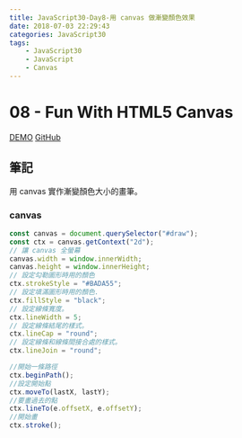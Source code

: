 ```yaml
---
title: JavaScript30-Day8-用 canvas 做漸變顏色效果
date: 2018-07-03 22:29:43
categories: JavaScript30
tags:
    - JavaScript30
    - JavaScript
    - Canvas
---
```


# 08 - Fun With HTML5 Canvas

[DEMO](https://weiyuan1993.github.io/JavaScript30/08-Fun-with-HTML5-Canvas/)
[GitHub](https://github.com/weiyuan1993/JavaScript30/tree/master/08-Fun-with-HTML5-Canvas)

## 筆記

用 canvas 實作漸變顏色大小的畫筆。

<!--more-->

### canvas

```javascript
const canvas = document.querySelector("#draw");
const ctx = canvas.getContext("2d");
// 讓 canvas 全螢幕
canvas.width = window.innerWidth;
canvas.height = window.innerHeight;
// 設定勾勒圖形時用的顏色
ctx.strokeStyle = "#BADA55";
// 設定填滿圖形時用的顏色.
ctx.fillStyle = "black";
// 設定線條寬度。
ctx.lineWidth = 5;
// 設定線條結尾的樣式。
ctx.lineCap = "round";
// 設定線條和線條間接合處的樣式。
ctx.lineJoin = "round";

//開始一條路徑
ctx.beginPath();
//設定開始點
ctx.moveTo(lastX, lastY);
//要畫過去的點
ctx.lineTo(e.offsetX, e.offsetY);
//開始畫
ctx.stroke();
```
